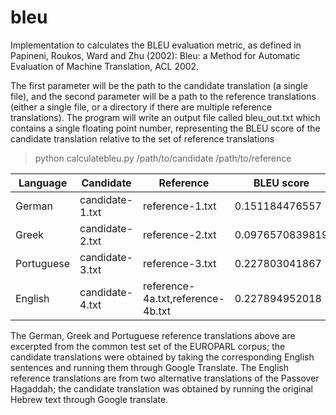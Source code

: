 # bleu
Implementation to calculates the BLEU evaluation metric, as defined in Papineni, Roukos, Ward and Zhu (2002): Bleu: a Method for Automatic Evaluation of Machine Translation, ACL 2002.

The first parameter will be the path to the candidate translation (a single file), and the second parameter will be a path to the reference translations (either a single file, or a directory if there are multiple reference translations). The program will write an output file called bleu_out.txt which contains a single floating point number, representing the BLEU score of the candidate translation relative to the set of reference translations


> python calculatebleu.py /path/to/candidate /path/to/reference

|Language|Candidate|Reference|BLEU score|
|--------|---------|---------|----------|
|German|candidate-1.txt|reference-1.txt|0.151184476557|
|Greek|candidate-2.txt|reference-2.txt|0.0976570839819|
|Portuguese|candidate-3.txt|reference-3.txt|0.227803041867|
|English|candidate-4.txt|reference-4a.txt,reference-4b.txt|0.227894952018|


The German, Greek and Portuguese reference translations above are excerpted from the common test set of the EUROPARL corpus; the candidate translations were obtained by taking the corresponding English sentences and running them through Google Translate. The English reference translations are from two alternative translations of the Passover Hagaddah; the candidate translation was obtained by running the original Hebrew text through Google translate.
